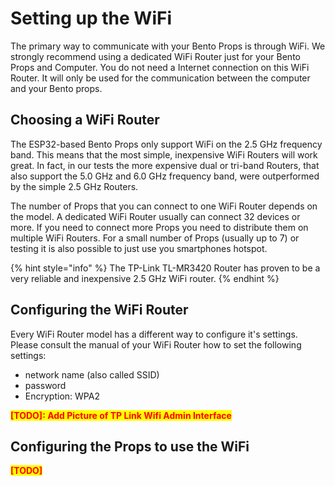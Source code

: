 # Setting up the WiFi

The primary way to communicate with your Bento Props is through WiFi. We strongly recommend using a dedicated WiFi Router just for your Bento Props and Computer. You do not need a Internet connection on this WiFi Router. It will only be used for the communication between the computer and your Bento props.

## Choosing a WiFi Router

The ESP32-based Bento Props only support WiFi on the 2.5 GHz frequency band. This means that the most simple, inexpensive WiFi Routers will work great. In fact, in our tests the more expensive dual or tri-band Routers, that also support the 5.0 GHz and 6.0 GHz frequency band, were  outperformed by the simple 2.5 GHz Routers.

The number of Props that you can connect to one WiFi Router depends on the model. A dedicated WiFi Router usually can connect 32 devices or more. If you need to connect more Props you need to distribute them on multiple WiFi Routers. For a small number of Props (usually up to 7) or testing it is also possible to just use you smartphones hotspot.&#x20;

{% hint style="info" %}
The TP-Link TL-MR3420 Router has proven to be a very reliable and inexpensive 2.5 GHz WiFi router.
{% endhint %}

## Configuring the WiFi Router

Every WiFi Router model has a different way to configure it's settings. Please consult the manual of your WiFi Router how to set the following settings:

* network name (also called SSID)
* password
* Encryption: WPA2

<mark style="color:red;">**\[TODO]: Add Picture of TP Link Wifi Admin Interface**</mark>

## Configuring the Props to use the WiFi

<mark style="color:red;">**\[TODO]**</mark>

